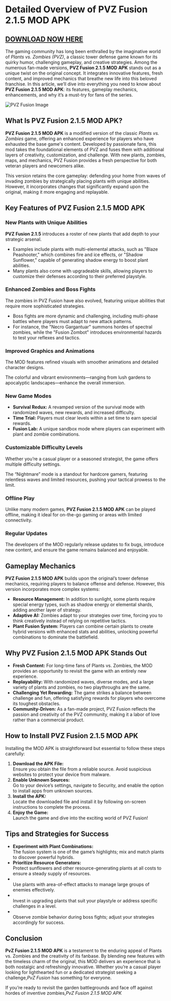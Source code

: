 <h1>Detailed Overview of PVZ Fusion 2.1.5 MOD APK</h1>

<h2><a href="https://droidcoast.com/pvz-fusion-2-1-5-apk/">DOWNLOAD NOW HERE</a></h2>

<p>The gaming community has long been enthralled by the imaginative world of <em>Plants vs. Zombies (PVZ)</em>, a classic tower defense game known for its quirky humor, challenging gameplay, and creative strategies. Among the numerous fan-made versions, <strong>PVZ Fusion 2.1.5 MOD APK</strong> stands out as a unique twist on the original concept. It integrates innovative features, fresh content, and improved mechanics that breathe new life into this beloved franchise. In this article, we’ll dive into everything you need to know about <strong>PVZ Fusion 2.1.5 MOD APK</strong>: its features, gameplay mechanics, enhancements, and why it’s a must-try for fans of the series.</p>

<img src="https://m.gjcdn.net/content/600/37918633-bqdft8i7-v4.webp" alt="PVZ Fusion Image">

<h2>What Is PVZ Fusion 2.1.5 MOD APK?</h2>

<p><strong>PVZ Fusion 2.1.5 MOD APK</strong> is a modified version of the classic <em>Plants vs. Zombies</em> game, offering an enhanced experience for players who have exhausted the base game's content. Developed by passionate fans, this mod takes the foundational elements of PVZ and fuses them with additional layers of creativity, customization, and challenge. With new plants, zombies, maps, and mechanics, PVZ Fusion provides a fresh perspective for both veteran players and newcomers alike.</p>

<p>This version retains the core gameplay: defending your home from waves of invading zombies by strategically placing plants with unique abilities. However, it incorporates changes that significantly expand upon the original, making it more engaging and replayable.</p>

<h2>Key Features of PVZ Fusion 2.1.5 MOD APK</h2>

<h3>New Plants with Unique Abilities</h3>
<p><strong>PVZ Fusion 2.1.5</strong> introduces a roster of new plants that add depth to your strategic arsenal.</p>
<ul>
    <li>Examples include plants with multi-elemental attacks, such as "Blaze Peashooter," which combines fire and ice effects, or "Shadow Sunflower," capable of generating shadow energy to boost plant abilities.</li>
    <li>Many plants also come with upgradeable skills, allowing players to customize their defenses according to their preferred playstyle.</li>
</ul>

<h3>Enhanced Zombies and Boss Fights</h3>
<p>The zombies in PVZ Fusion have also evolved, featuring unique abilities that require more sophisticated strategies.</p>
<ul>
    <li>Boss fights are more dynamic and challenging, including multi-phase battles where players must adapt to new attack patterns.</li>
    <li>For instance, the "Necro Gargantuar" summons hordes of spectral zombies, while the "Fusion Zombot" introduces environmental hazards to test your reflexes and tactics.</li>
</ul>

<h3>Improved Graphics and Animations</h3>
<p>The MOD features refined visuals with smoother animations and detailed character designs.</p>
<p>The colorful and vibrant environments—ranging from lush gardens to apocalyptic landscapes—enhance the overall immersion.</p>

<h3>New Game Modes</h3>
<ul>
    <li><strong>Survival Redux:</strong> A revamped version of the survival mode with randomized waves, new rewards, and increased difficulty.</li>
    <li><strong>Time Trial:</strong> Players must clear levels within a set time to earn special rewards.</li>
    <li><strong>Fusion Lab:</strong> A unique sandbox mode where players can experiment with plant and zombie combinations.</li>
</ul>

<h3>Customizable Difficulty Levels</h3>
<p>Whether you’re a casual player or a seasoned strategist, the game offers multiple difficulty settings.</p>
<p>The “Nightmare” mode is a standout for hardcore gamers, featuring relentless waves and limited resources, pushing your tactical prowess to the limit.</p>

<h3>Offline Play</h3>
<p>Unlike many modern games, <strong>PVZ Fusion 2.1.5 MOD APK</strong> can be played offline, making it ideal for on-the-go gaming or areas with limited connectivity.</p>

<h3>Regular Updates</h3>
<p>The developers of the MOD regularly release updates to fix bugs, introduce new content, and ensure the game remains balanced and enjoyable.</p>

<h2>Gameplay Mechanics</h2>

<p><strong>PVZ Fusion 2.1.5 MOD APK</strong> builds upon the original’s tower defense mechanics, requiring players to balance offense and defense. However, this version incorporates more complex systems:</p>

<ul>
    <li><strong>Resource Management:</strong> In addition to sunlight, some plants require special energy types, such as shadow energy or elemental shards, adding another layer of strategy.</li>
    <li><strong>Adaptive AI:</strong> Zombies adapt to your strategies over time, forcing you to think creatively instead of relying on repetitive tactics.</li>
    <li><strong>Plant Fusion System:</strong> Players can combine certain plants to create hybrid versions with enhanced stats and abilities, unlocking powerful combinations to dominate the battlefield.</li>
</ul>

<h2>Why PVZ Fusion 2.1.5 MOD APK Stands Out</h2>

<ul>
    <li><strong>Fresh Content:</strong> For long-time fans of Plants vs. Zombies, the MOD provides an opportunity to revisit the game with an entirely new experience.</li>
    <li><strong>Replayability:</strong> With randomized waves, diverse modes, and a large variety of plants and zombies, no two playthroughs are the same.</li>
    <li><strong>Challenging Yet Rewarding:</strong> The game strikes a balance between challenge and fun, offering satisfying rewards for players who overcome its toughest obstacles.</li>
    <li><strong>Community-Driven:</strong> As a fan-made project, PVZ Fusion reflects the passion and creativity of the PVZ community, making it a labor of love rather than a commercial product.</li>
</ul>

<h2>How to Install PVZ Fusion 2.1.5 MOD APK</h2>

<p>Installing the MOD APK is straightforward but essential to follow these steps carefully:</p>

<ol>
    <li><strong>Download the APK File:</strong><br /> Ensure you obtain the file from a reliable source. Avoid suspicious websites to protect your device from malware.</li>
    <li><strong>Enable Unknown Sources:</strong><br /> Go to your device’s settings, navigate to Security, and enable the option to install apps from unknown sources.</li>
    <li><strong>Install the APK:</strong><br /> Locate the downloaded file and install it by following on-screen instructions to complete the process.</li>
    <li><strong>Enjoy the Game:</strong><br /> Launch the game and dive into the exciting world of PVZ Fusion!</li>
</ol>

<h2>Tips and Strategies for Success</h2>

<ul>
    <li><strong>Experiment with Plant Combinations:</strong><br /> The fusion system is one of the game’s highlights; mix and match plants to discover powerful hybrids.</li>
    <li><strong>Prioritize Resource Generators:</strong><br /> Protect sunflowers and other resource-generating plants at all costs to ensure a steady supply of resources.</li>
    <li><strongFocus on Crowd Control:</strong><br /> Use plants with area-of-effect attacks to manage large groups of enemies effectively.</li>
    <li><strongUpgrade Strategically:</strong><br /> Invest in upgrading plants that suit your playstyle or address specific challenges in a level.</li>
    <li><strongLearn Enemy Patterns:</strong><br /> Observe zombie behavior during boss fights; adjust your strategies accordingly for success.</li>
</ul>

<h2>Conclusion</h2>

<p><strong>PvZ Fusion 2.1.5 MOD APK</strong> is a testament to the enduring appeal of Plants vs. Zombies and the creativity of its fanbase. By blending new features with the timeless charm of the original, this MOD delivers an experience that is both nostalgic and refreshingly innovative. Whether you’re a casual player looking for lighthearted fun or a dedicated strategist seeking a challenge,<em>PvZ Fusion </em>has something for everyone.</p>

<p>If you’re ready to revisit the garden battlegrounds and face off against hordes of inventive zombies,<em>PvZ Fusion 2.1.5 MOD APK </emis your ultimate destination. Download it today and immerse yourself in the fusion of classic gameplay and modern innovation!</p>
